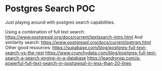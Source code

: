 # Postgres Search POC

Just playing around with postgres search capabilities.

Using a combination of full text search: https://www.postgresql.org/docs/current/textsearch-intro.html
And similarity search: https://www.postgresql.org/docs/current/pgtrgm.html
Other good resources:
https://supabase.com/blog/postgres-full-text-search-vs-the-rest
https://www.crunchydata.com/blog/postgres-full-text-search-a-search-engine-in-a-database
https://leandronsp.com/a-powerful-full-text-search-in-postgresql-in-less-than-20-lines
